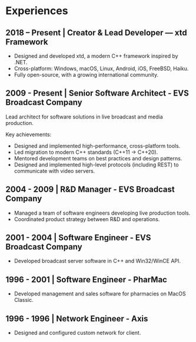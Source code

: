 # Experiences

## 2018 – Present | Creator & Lead Developer — xtd Framework

- Designed and developed xtd, a modern C++ framework inspired by .NET.
- Cross-platform: Windows, macOS, Linux, Android, iOS, FreeBSD, Haiku.
- Fully open-source, with a growing international community.

## 2009 - Present | Senior Software Architect - EVS Broadcast Company

Lead architect for software solutions in live broadcast and media production.  

Key achievements:
- Designed and implemented high-performance, cross-platform tools.
- Led migration to modern C++ standards (C++11 → C++20).
- Mentored development teams on best practices and design patterns.
- Designed and implemented high-level protocols (including REST) to communicate with video servers.

## 2004 - 2009 | R&D Manager - EVS Broadcast Company

- Managed a team of software engineers developing live production tools.
- Coordinated product strategy between R&D and operations.

## 2001 - 2004 | Software Engineer - EVS Broadcast Company

- Developed broadcast server software in C++ and Win32/WinCE API.

## 1996 - 2001 | Software Engineer - PharMac

- Developed management and sales software for pharmacies on MacOS Classic.

## 1996 - 1996 | Network Engineer - Axis

- Designed and configured custom network for client.
